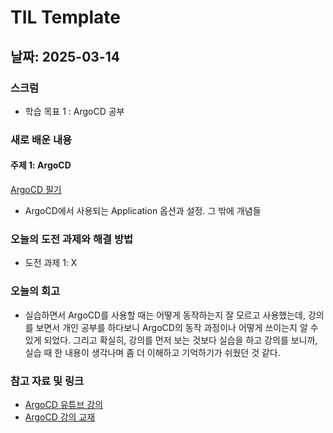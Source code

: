 
# TIL Template

## 날짜: 2025-03-14

### 스크럼
- 학습 목표 1 : ArgoCD 공부

### 새로 배운 내용
#### 주제 1: ArgoCD
[ArgoCD 필기](https://github.com/DDongu/obsidian-kakaotech-cloud/blob/main/%EA%B0%9C%EC%9D%B8%EA%B3%B5%EB%B6%80/ArgoCD.md)
- ArgoCD에서 사용되는 Application 옵션과 설정. 그 밖에 개념들

### 오늘의 도전 과제와 해결 방법
- 도전 과제 1: X

### 오늘의 회고
- 실습하면서 ArgoCD를 사용할 때는 어떻게 동작하는지 잘 모르고 사용했는데, 강의를 보면서 개인 공부를 하다보니 ArgoCD의 동작 과정이나 어떻게 쓰이는지 알 수 있게 되었다. 그리고 확실히, 강의를 먼저 보는 것보다 실습을 하고 강의를 보니까, 실습 때 한 내용이 생각나며 좀 더 이해하고 기억하기가 쉬웠던 것 같다.

### 참고 자료 및 링크
- [ArgoCD 유튜브 강의](https://www.youtube.com/watch?v=cLgzqc_hwIg&t=23s)
- [ArgoCD 강의 교재](https://www.youtube.com/redirect?event=video_description&redir_token=QUFFLUhqbDd2ai1sODFIZW1RM2lyaWNHZXpUMnZDcVNFUXxBQ3Jtc0tsdjlLQ3ZocExCSzZmdlZHc243b1BtY2JHcmw2QmVmV1dWcnA0NEx5Q0RJVzFfejU3TFYtVlRqR0d1QzIySmV1SGtzeVRwUV9BZVVidnFNRnFOSS1OWnJCTkRQVTNRVndlbFdtWTFvUkZkejJXa3FvUQ&q=https%3A%2F%2Fsungwook-choi.gitbook.io%2Fargocd%2F&v=XBcoj3-pjDA)
